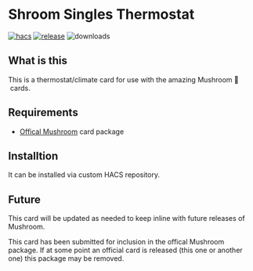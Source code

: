 # Shroom Singles Thermostat

[![hacs][hacs-badge]][hacs-url]
[![release][release-badge]][release-url]
![downloads][downloads-badge]

## What is this

This is a thermostat/climate card for use with the amazing Mushroom 🍄 &nbsp;cards.

## Requirements

- [Offical Mushroom][mushroom-url] card package

## Installtion

It can be installed via custom HACS repository.

## Future

This card will be updated as needed to keep inline with future releases of Mushroom.

This card has been submitted for inclusion in the offical Mushroom package. If at some point an official card is released (this one or another one) this package may be removed.

<!-- Badges -->

[hacs-url]: https://github.com/custom-components/hacs
[hacs-badge]: https://img.shields.io/badge/hacs-custom-blue.svg?style=flat-square
[release-badge]: https://img.shields.io/github/v/release/shroom-singles/thermostat?style=flat-square
[downloads-badge]: https://img.shields.io/github/downloads/shroom-singles/thermostat/total?style=flat-square

<!-- URLS -->

[release-url]: https://github.com/shroom-singles/thermostat/releases
[mushroom-url]: https://github.com/piitaya/lovelace-mushroom
